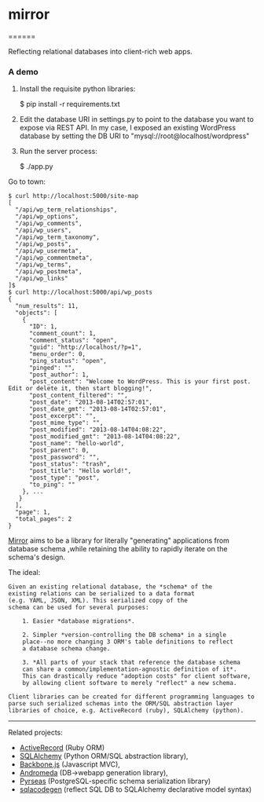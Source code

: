 # mirror
======

Reflecting relational databases into client-rich web apps.

### A demo

1. Install the requisite python libraries:

	$ pip install -r requirements.txt

2. Edit the database URI in settings.py to point to the database you want to expose via REST API.
In my case, I exposed an existing WordPress database by setting the DB URI to "mysql://root@localhost/wordpress"

3. Run the server process:

	$ ./app.py

Go to town:

	$ curl http://localhost:5000/site-map
	[
      "/api/wp_term_relationships",
      "/api/wp_options",
      "/api/wp_comments",
      "/api/wp_users",
      "/api/wp_term_taxonomy",
      "/api/wp_posts",
      "/api/wp_usermeta",
      "/api/wp_commentmeta",
      "/api/wp_terms",
      "/api/wp_postmeta",
      "/api/wp_links"
    ]$
	$ curl http://localhost:5000/api/wp_posts
	{
	  "num_results": 11,
	  "objects": [
		{
		  "ID": 1,
		  "comment_count": 1,
		  "comment_status": "open",
		  "guid": "http://localhost/?p=1",
		  "menu_order": 0,
		  "ping_status": "open",
		  "pinged": "",
		  "post_author": 1,
		  "post_content": "Welcome to WordPress. This is your first post. Edit or delete it, then start blogging!",
		  "post_content_filtered": "",
		  "post_date": "2013-08-14T02:57:01",
		  "post_date_gmt": "2013-08-14T02:57:01",
		  "post_excerpt": "",
		  "post_mime_type": "",
		  "post_modified": "2013-08-14T04:08:22",
		  "post_modified_gmt": "2013-08-14T04:08:22",
		  "post_name": "hello-world",
		  "post_parent": 0,
		  "post_password": "",
		  "post_status": "trash",
		  "post_title": "Hello world!",
		  "post_type": "post",
		  "to_ping": ""
		}, ...
	   }
	  ],
	  "page": 1,
	  "total_pages": 2
	}

[Mirror](https://github.com/mmautner/mirror) aims to be a library 
for literally "generating" applications from database schema ,while 
retaining the ability to rapidly iterate on the schema's design.

The ideal:

    Given an existing relational database, the *schema* of the 
    existing relations can be serialized to a data format 
    (e.g. YAML, JSON, XML). This serialized copy of the 
    schema can be used for several purposes:

        1. Easier *database migrations*.

        2. Simpler *version-controlling the DB schema* in a single
        place--no more changing 3 ORM's table definitions to reflect 
        a database schema change.

        3. *All parts of your stack that reference the database schema 
        can share a common/implementation-agnostic definition of it*.
        This can drastically reduce "adoption costs" for client software,
        by allowing client software to merely "reflect" a new schema.

    Client libraries can be created for different programming languages to 
    parse such serialized schemas into the ORM/SQL abstraction layer 
    libraries of choice, e.g. ActiveRecord (ruby), SQLAlchemy (python).



-------
Related projects:

- [ActiveRecord](http://guides.rubyonrails.org/active_record_basics.html) (Ruby ORM)
- [SQLAlchemy](http://www.sqlalchemy.org/) (Python ORM/SQL abstraction library),
- [Backbone.js](http://backbonejs.org/) (Javascript MVC), 
- [Andromeda](http://www.andromeda-project.org/) (DB->webapp generation library), 
- [Pyrseas](https://geithub.com/perseas/Pyrseas) (PostgreSQL-specific schema serialization library) 
- [sqlacodegen](https://pypi.python.org/pypi/sqlacodegen) (reflect SQL DB to SQLAlchemy declarative model syntax) 
